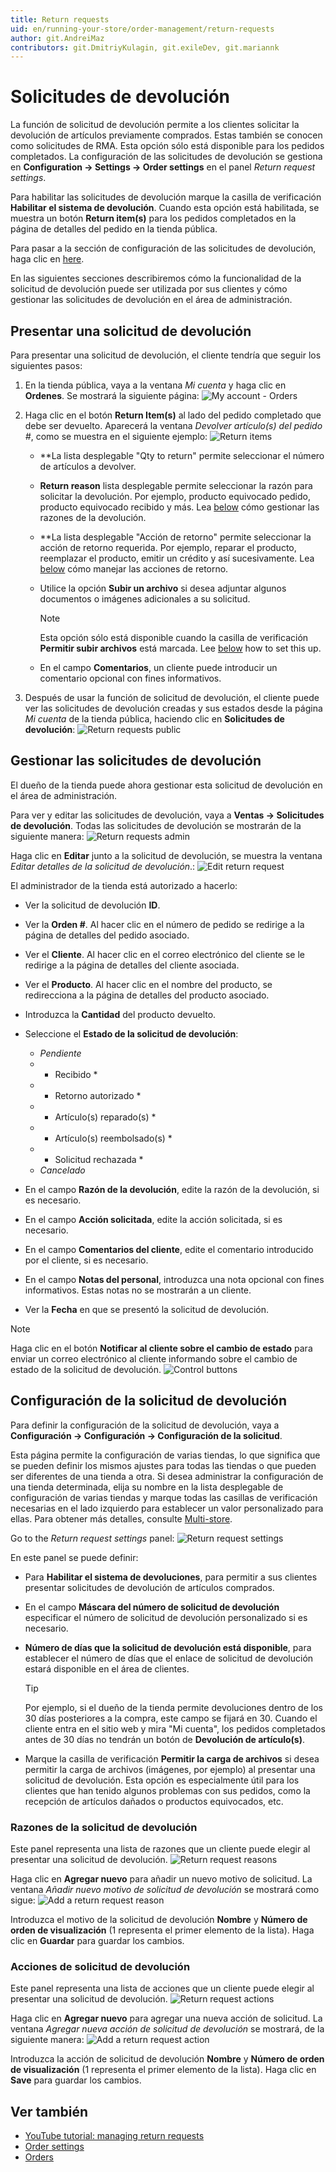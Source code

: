 ```yaml
---
title: Return requests
uid: en/running-your-store/order-management/return-requests
author: git.AndreiMaz
contributors: git.DmitriyKulagin, git.exileDev, git.mariannk
---
```


# Solicitudes de devolución

La función de solicitud de devolución permite a los clientes solicitar la devolución de artículos previamente comprados. Estas también se conocen como solicitudes de RMA. Esta opción sólo está disponible para los pedidos completados. La configuración de las solicitudes de devolución se gestiona en **Configuration → Settings → Order settings** en el panel *Return request settings*.

Para habilitar las solicitudes de devolución marque la casilla de verificación **Habilitar el sistema de devolución**.
Cuando esta opción está habilitada, se muestra un botón **Return item(s)** para los pedidos completados en la página de detalles del pedido en la tienda pública.

Para pasar a la sección de configuración de las solicitudes de devolución, haga clic en [here](#return-request-settings).

En las siguientes secciones describiremos cómo la funcionalidad de la solicitud de devolución puede ser utilizada por sus clientes y cómo gestionar las solicitudes de devolución en el área de administración.

## Presentar una solicitud de devolución
Para presentar una solicitud de devolución, el cliente tendría que seguir los siguientes pasos:

1. En la tienda pública, vaya a la ventana *Mi cuenta* y haga clic en **Ordenes**. Se mostrará la siguiente página: 
![My account - Orders](_static/return-requests/my-account-orders.jpg)

1. Haga clic en el botón **Return Item(s)** al lado del pedido completado que debe ser devuelto. Aparecerá la ventana *Devolver artículo(s) del pedido #*, como se muestra en el siguiente ejemplo: 
  ![Return items](_static/return-requests/return-items.jpg)
    * **La lista desplegable "Qty to return" permite seleccionar el número de artículos a devolver.
    * **Return reason** lista desplegable permite seleccionar la razón para solicitar la devolución. Por ejemplo, producto equivocado pedido, producto equivocado recibido y más. Lea [below](#return-request-settings) cómo gestionar las razones de la devolución.
    * **La lista desplegable "Acción de retorno" permite seleccionar la acción de retorno requerida. Por ejemplo, reparar el producto, reemplazar el producto, emitir un crédito y así sucesivamente. Lea [below](#return-request-settings) cómo manejar las acciones de retorno.
    * Utilice la opción **Subir un archivo** si desea adjuntar algunos documentos o imágenes adicionales a su solicitud. 
	    > [!NOTE]
	    >
	    > Esta opción sólo está disponible cuando la casilla de verificación **Permitir subir archivos** está marcada. Lee [below](#return-request-settings) how to set this up.

    * En el campo **Comentarios**, un cliente puede introducir un comentario opcional con fines informativos.
1. Después de usar la función de solicitud de devolución, el cliente puede ver las solicitudes de devolución creadas y sus estados desde la página *Mi cuenta* de la tienda pública, haciendo clic en **Solicitudes de devolución**: 
  ![Return requests public](_static/return-requests/return-requests.jpg)

## Gestionar las solicitudes de devolución
El dueño de la tienda puede ahora gestionar esta solicitud de devolución en el área de administración.

Para ver y editar las solicitudes de devolución, vaya a **Ventas → Solicitudes de devolución**. Todas las solicitudes de devolución se mostrarán de la siguiente manera:
![Return requests admin](_static/return-requests/return-requests-admin.jpg)

Haga clic en **Editar** junto a la solicitud de devolución, se muestra la ventana *Editar detalles de la solicitud de devolución*.:
![Edit return request](_static/return-requests/edit-return-request.jpg)

El administrador de la tienda está autorizado a hacerlo:
* Ver la solicitud de devolución **ID**.
* Ver la **Orden #**. Al hacer clic en el número de pedido se redirige a la página de detalles del pedido asociado.
* Ver el **Cliente**. Al hacer clic en el correo electrónico del cliente se le redirige a la página de detalles del cliente asociada.
* Ver el **Producto**. Al hacer clic en el nombre del producto, se redirecciona a la página de detalles del producto asociado.
* Introduzca la **Cantidad** del producto devuelto.
* Seleccione el **Estado de la solicitud de devolución**:  
  * *Pendiente*
  * * Recibido *
  * * Retorno autorizado *
  * * Artículo(s) reparado(s) *
  * * Artículo(s) reembolsado(s) *
  * * Solicitud rechazada *
  * *Cancelado*

* En el campo **Razón de la devolución**, edite la razón de la devolución, si es necesario.
* En el campo **Acción solicitada**, edite la acción solicitada, si es necesario.
* En el campo **Comentarios del cliente**, edite el comentario introducido por el cliente, si es necesario.
* En el campo **Notas del personal**, introduzca una nota opcional con fines informativos. Estas notas no se mostrarán a un cliente.
* Ver la **Fecha** en que se presentó la solicitud de devolución.

> [!NOTE]
> 
> Haga clic en el botón **Notificar al cliente sobre el cambio de estado** para enviar un correo electrónico al cliente informando sobre el cambio de estado de la solicitud de devolución. ![Control buttons](_static/return-requests/control-elements.png)

## Configuración de la solicitud de devolución
Para definir la configuración de la solicitud de devolución, vaya a **Configuración → Configuración → Configuración de la solicitud**. 

Esta página permite la configuración de varias tiendas, lo que significa que se pueden definir los mismos ajustes para todas las tiendas o que pueden ser diferentes de una tienda a otra. Si desea administrar la configuración de una tienda determinada, elija su nombre en la lista desplegable de configuración de varias tiendas y marque todas las casillas de verificación necesarias en el lado izquierdo para establecer un valor personalizado para ellas. Para obtener más detalles, consulte [Multi-store](xref:en/getting-started/advanced-configuration/multi-store).

Go to the *Return request settings* panel:
![Return request settings](_static/return-requests/return-request-settings.jpg)

En este panel se puede definir:
* Para **Habilitar el sistema de devoluciones**, para permitir a sus clientes presentar solicitudes de devolución de artículos comprados.
* En el campo **Máscara del número de solicitud de devolución** especificar el número de solicitud de devolución personalizado si es necesario.
* **Número de días que la solicitud de devolución está disponible**, para establecer el número de días que el enlace de solicitud de devolución estará disponible en el área de clientes.
  > [!TIP]
  > 
  > Por ejemplo, si el dueño de la tienda permite devoluciones dentro de los 30 días posteriores a la compra, este campo se fijará en 30. Cuando el cliente entra en el sitio web y mira "Mi cuenta", los pedidos completados antes de 30 días no tendrán un botón de **Devolución de artículo(s)**.

* Marque la casilla de verificación **Permitir la carga de archivos** si desea permitir la carga de archivos (imágenes, por ejemplo) al presentar una solicitud de devolución. Esta opción es especialmente útil para los clientes que han tenido algunos problemas con sus pedidos, como la recepción de artículos dañados o productos equivocados, etc.

### Razones de la solicitud de devolución
Este panel representa una lista de razones que un cliente puede elegir al presentar una solicitud de devolución.
![Return request reasons](_static/return-requests/return-request-reasons.jpg)

Haga clic en **Agregar nuevo** para añadir un nuevo motivo de solicitud. La ventana *Añadir nuevo motivo de solicitud de devolución* se mostrará como sigue:
![Add a return request reason](_static/return-requests/add-reason.jpg)

Introduzca el motivo de la solicitud de devolución **Nombre** y **Número de orden de visualización** (1 representa el primer elemento de la lista). Haga clic en **Guardar** para guardar los cambios.

### Acciones de solicitud de devolución
Este panel representa una lista de acciones que un cliente puede elegir al presentar una solicitud de devolución.
![Return request actions](_static/return-requests/return-request-actions.jpg)

Haga clic en **Agregar nuevo** para agregar una nueva acción de solicitud. La ventana *Agregar nueva acción de solicitud de devolución* se mostrará, de la siguiente manera:
![Add a return request action](_static/return-requests/add-action.jpg)

Introduzca la acción de solicitud de devolución **Nombre** y **Número de orden de visualización** (1 representa el primer elemento de la lista). Haga clic en **Save** para guardar los cambios.

## Ver también

* [YouTube tutorial: managing return requests](https://www.youtube.com/watch?v=VqF2GZ2ip_0&list=PLnL_aDfmRHwsbhj621A-RFb1KnzeFxYz4&index=17)
* [Order settings](xref:en/running-your-store/order-management/order-settings)
* [Orders](xref:en/running-your-store/order-management/orders)
